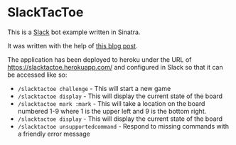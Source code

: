 # SlackTacToe

This is a [Slack](https://slack.com) bot example written in Sinatra.

It was written with the help of [this blog post](http://wearestac.com/blog/building-a-slack-slash-command-with-sinatra-finch-and-heroku).

The application has been deployed to heroku under the URL of https://slacktactoe.herokuapp.com/ and configured in Slack so that it can be accessed like so:

* `/slacktactoe challenge` - This will start a new game
* `/slacktactoe display` - This will display the current state of the board
* `/slacktactoe mark :mark` - This will take a location on the board numbered 1-9 where 1 is the upper left and 9 is the bottom right.
* `/slacktactoe display` - This will display the current state of the board
* `/slacktactoe unsupportedcommand` - Respond to missing commands with a friendly error message